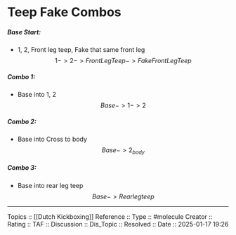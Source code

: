 # Teep Fake Combos

##### Base Start:

- 1, 2, Front leg teep, Fake that same front leg
$$
1 -> 2 -> Front Leg Teep -> Fake Front Leg Teep
$$

##### Combo 1:

- Base  into 1, 2
$$
Base -> 1 -> 2
$$

##### Combo 2: 
- Base into Cross to body
$$
Base -> 2_{body}
$$
##### Combo 3:
- Base into rear leg teep
$$
Base -> Rear leg teep
$$

---
Topics ::  [[Dutch Kickboxing]] 
Reference ::
Type :: #molecule
Creator ::
Rating ::
TAF ::
Discussion ::
Dis_Topic :: 
Resolved ::
Date :: 2025-01-17 19:26
